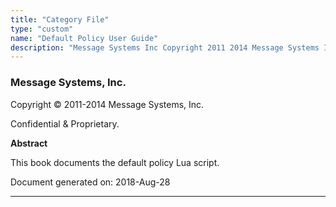 ```yaml
---
title: "Category File"
type: "custom"
name: "Default Policy User Guide"
description: "Message Systems Inc Copyright 2011 2014 Message Systems Inc Confidential Proprietary Abstract This book documents the default policy Lua script Document generated on 2018 Aug 28 Table of Contents Preface 1 Enabling the Policy Scripts 2 Configuration Items 3 Use Cases 3 1 Policy Categories 4 Configuration Details 4 1..."
---
```


### Message Systems, Inc.

Copyright © 2011-2014 Message Systems, Inc.

<a name="idp149424"></a> 

Confidential & Proprietary.

**Abstract**

This book documents the default policy Lua script.

Document generated on: 2018-Aug-28

* * *


